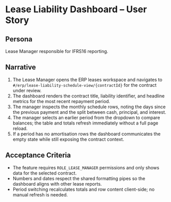 # Lease Liability Dashboard – User Story

## Persona
Lease Manager responsible for IFRS16 reporting.

## Narrative
1. The Lease Manager opens the ERP leases workspace and navigates to `#/erp/lease-liability-schedule-view/{contractId}` for the contract under review.
2. The dashboard renders the contract title, liability identifier, and headline metrics for the most recent repayment period.
3. The manager inspects the monthly schedule rows, noting the days since the previous payment and the split between cash, principal, and interest.
4. The manager selects an earlier period from the dropdown to compare balances; the table and totals refresh immediately without a full page reload.
5. If a period has no amortisation rows the dashboard communicates the empty state while still exposing the contract context.

## Acceptance Criteria
- The feature requires `ROLE_LEASE_MANAGER` permissions and only shows data for the selected contract.
- Numbers and dates respect the shared formatting pipes so the dashboard aligns with other lease reports.
- Period switching recalculates totals and row content client-side; no manual refresh is needed.
